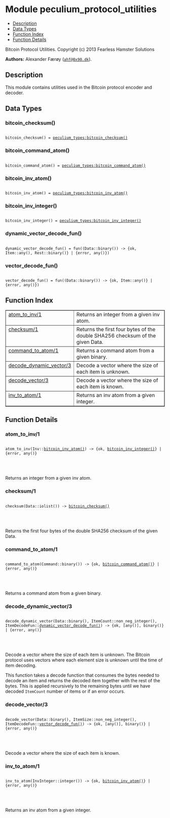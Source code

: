 

# Module peculium_protocol_utilities #
* [Description](#description)
* [Data Types](#types)
* [Function Index](#index)
* [Function Details](#functions)


Bitcoin Protocol Utilities.
Copyright (c)  2013 Fearless Hamster Solutions

__Authors:__ Alexander Færøy ([`ahf@0x90.dk`](mailto:ahf@0x90.dk)).
<a name="description"></a>

## Description ##
   This module contains utilities used in the Bitcoin protocol encoder and
decoder.
<a name="types"></a>

## Data Types ##




### <a name="type-bitcoin_checksum">bitcoin_checksum()</a> ###



<pre><code>
bitcoin_checksum() = <a href="peculium_types.md#type-bitcoin_checksum">peculium_types:bitcoin_checksum()</a>
</code></pre>





### <a name="type-bitcoin_command_atom">bitcoin_command_atom()</a> ###



<pre><code>
bitcoin_command_atom() = <a href="peculium_types.md#type-bitcoin_command_atom">peculium_types:bitcoin_command_atom()</a>
</code></pre>





### <a name="type-bitcoin_inv_atom">bitcoin_inv_atom()</a> ###



<pre><code>
bitcoin_inv_atom() = <a href="peculium_types.md#type-bitcoin_inv_atom">peculium_types:bitcoin_inv_atom()</a>
</code></pre>





### <a name="type-bitcoin_inv_integer">bitcoin_inv_integer()</a> ###



<pre><code>
bitcoin_inv_integer() = <a href="peculium_types.md#type-bitcoin_inv_integer">peculium_types:bitcoin_inv_integer()</a>
</code></pre>





### <a name="type-dynamic_vector_decode_fun">dynamic_vector_decode_fun()</a> ###



<pre><code>
dynamic_vector_decode_fun() = fun((Data::binary()) -&gt; {ok, Item::any(), Rest::binary()} | {error, any()})
</code></pre>





### <a name="type-vector_decode_fun">vector_decode_fun()</a> ###



<pre><code>
vector_decode_fun() = fun((Data::binary()) -&gt; {ok, Item::any()} | {error, any()})
</code></pre>


<a name="index"></a>

## Function Index ##


<table width="100%" border="1" cellspacing="0" cellpadding="2" summary="function index"><tr><td valign="top"><a href="#atom_to_inv-1">atom_to_inv/1</a></td><td>Returns an integer from a given inv atom.</td></tr><tr><td valign="top"><a href="#checksum-1">checksum/1</a></td><td>Returns the first four bytes of the double SHA256 checksum of the given Data.</td></tr><tr><td valign="top"><a href="#command_to_atom-1">command_to_atom/1</a></td><td>Returns a command atom from a given binary.</td></tr><tr><td valign="top"><a href="#decode_dynamic_vector-3">decode_dynamic_vector/3</a></td><td>Decode a vector where the size of each item is unknown.</td></tr><tr><td valign="top"><a href="#decode_vector-3">decode_vector/3</a></td><td>Decode a vector where the size of each item is known.</td></tr><tr><td valign="top"><a href="#inv_to_atom-1">inv_to_atom/1</a></td><td>Returns an inv atom from a given integer.</td></tr></table>


<a name="functions"></a>

## Function Details ##

<a name="atom_to_inv-1"></a>

### atom_to_inv/1 ###


<pre><code>
atom_to_inv(Inv::<a href="#type-bitcoin_inv_atom">bitcoin_inv_atom()</a>) -&gt; {ok, <a href="#type-bitcoin_inv_integer">bitcoin_inv_integer()</a>} | {error, any()}
</code></pre>

<br></br>


Returns an integer from a given inv atom.
<a name="checksum-1"></a>

### checksum/1 ###


<pre><code>
checksum(Data::iolist()) -&gt; <a href="#type-bitcoin_checksum">bitcoin_checksum()</a>
</code></pre>

<br></br>


Returns the first four bytes of the double SHA256 checksum of the given Data.
<a name="command_to_atom-1"></a>

### command_to_atom/1 ###


<pre><code>
command_to_atom(Command::binary()) -&gt; {ok, <a href="#type-bitcoin_command_atom">bitcoin_command_atom()</a>} | {error, any()}
</code></pre>

<br></br>


Returns a command atom from a given binary.
<a name="decode_dynamic_vector-3"></a>

### decode_dynamic_vector/3 ###


<pre><code>
decode_dynamic_vector(Data::binary(), ItemCount::non_neg_integer(), ItemDecodeFun::<a href="#type-dynamic_vector_decode_fun">dynamic_vector_decode_fun()</a>) -&gt; {ok, [any()], binary()} | {error, any()}
</code></pre>

<br></br>



Decode a vector where the size of each item is unknown.
The Bitcoin protocol uses vectors where each element size is unknown until
the time of item decoding.


This function takes a decode function that consumes the bytes needed to
decode an item and returns the decoded item together with the rest of the
bytes. This is applied recursively to the remaining bytes until we have
decoded `ItemCount` number of items or if an error occurs.
<a name="decode_vector-3"></a>

### decode_vector/3 ###


<pre><code>
decode_vector(Data::binary(), ItemSize::non_neg_integer(), ItemDecodeFun::<a href="#type-vector_decode_fun">vector_decode_fun()</a>) -&gt; {ok, [any()], binary()} | {error, any()}
</code></pre>

<br></br>


Decode a vector where the size of each item is known.
<a name="inv_to_atom-1"></a>

### inv_to_atom/1 ###


<pre><code>
inv_to_atom(InvInteger::integer()) -&gt; {ok, <a href="#type-bitcoin_inv_atom">bitcoin_inv_atom()</a>} | {error, any()}
</code></pre>

<br></br>


Returns an inv atom from a given integer.
